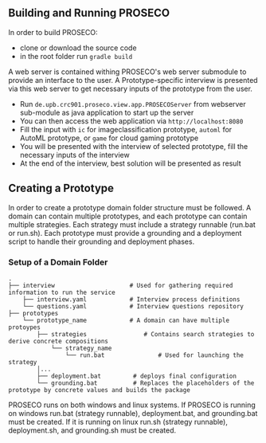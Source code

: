 ## Building and Running PROSECO
In order to build PROSECO:
* clone or download the source code
* in the root folder run `gradle build`

A web server is contained withing PROSECO's web server submodule to provide an interface to the user. A Prototype-specific interview is presented via this web server to get necessary inputs of the prototype from the user.
 * Run `de.upb.crc901.proseco.view.app.PROSECOServer` from webserver sub-module as java application to start up the server
 * You can then access the web application via `http://localhost:8080`
 * Fill the input with `ic` for imageclassification prototype, `automl` for AutoML prototype, or `game` for cloud gaming prototype
 * You will be presented with the interview of selected prototype, fill the necessary inputs of the interview
 * At the end of the interview, best solution will be presented as result
 
## Creating a Prototype
In order to create a prototype domain folder structure must be followed. 
A domain can contain multiple prototypes, and each prototype can contain multiple strategies.
Each strategy must include a strategy runnable (run.bat or run.sh). Each prototype must provide a grounding and a
deployment script to handle their grounding and deployment phases. 


### Setup of a Domain Folder
    .
    ├── interview                     # Used for gathering required information to run the service
        ├── interview.yaml            # Interview process definitions
        └── questions.yaml            # Interview questions repository
    ├── prototypes
        └── prototype_name            # A domain can have multiple protoypes
            ├── strategies                # Contains search strategies to derive concrete compositions
                └── strategy_name             
                    └── run.bat               # Used for launching the strategy
            │...
            ├── deployment.bat         # deploys final configuration
            └── grounding.bat          # Replaces the placeholders of the prototype by concrete values and builds the package
			
PROSECO runs on both windows and linux systems. If PROSECO is running on windows run.bat (strategy runnable), deployment.bat, and grounding.bat must be created.
If it is running on linux run.sh (strategy runnable), deployment.sh, and grounding.sh must be created.
